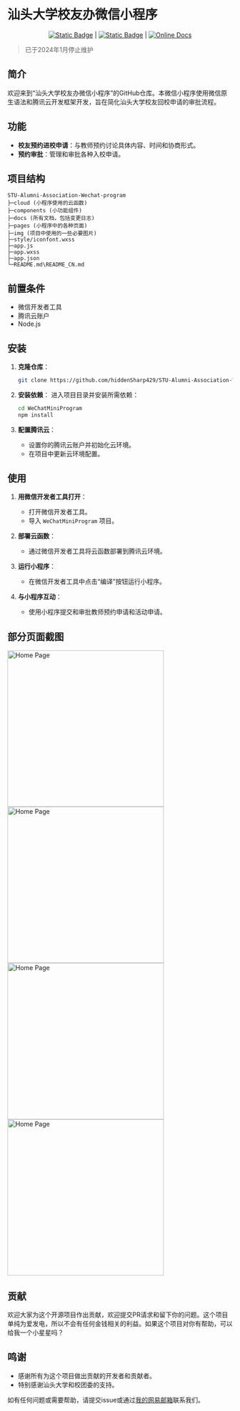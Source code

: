 <!--
 * @Author: hiddenSharp429 z404878860@163.com
 * @Date: 2023-05-17 21:42:50
 * @LastEditors: hiddenSharp429 z404878860@163.com
 * @LastEditTime: 2024-07-15 19:50:52
 * @FilePath: /StuAlumni/README.md
 * @Description: 这是默认设置,请设置`customMade`, 打开koroFileHeader查看配置 进行设置: https://github.com/OBKoro1/koro1FileHeader/wiki/%E9%85%8D%E7%BD%AE
-->
# 汕头大学校友办微信小程序

<div align="center">
  
  [![Static Badge](https://img.shields.io/badge/%E7%AE%80%E4%BD%93%E4%B8%AD%E6%96%87-%40hiddenSharp429-red)](https://github.com/hiddenSharp429/STU-Alumni-Association-WeChat-Miniprogram/blob/master/README_CN.md)    |  [![Static Badge](https://img.shields.io/badge/English-%40hiddenSharp429-blue)](https://github.com/hiddenSharp429/STU-Alumni-Association-WeChat-Miniprogram)  |    [![Online Docs](https://img.shields.io/badge/Change%20Log-%40hiddenSharp429-brown)](https://github.com/hiddenSharp429/STU-Alumni-Association-WeChat-Miniprogram/blob/master/docs/ChangeLog.md)
  
</div>

> 已于2024年1月停止维护

## 简介

欢迎来到“汕头大学校友办微信小程序”的GitHub仓库。本微信小程序使用微信原生语法和腾讯云开发框架开发，旨在简化汕头大学校友回校申请的审批流程。

## 功能

- **校友预约进校申请**：与教师预约讨论具体内容、时间和协商形式。
- **预约审批**：管理和审批各种入校申请。

## 项目结构

```commandline
STU-Alumni-Association-Wechat-program
├─cloud (小程序使用的云函数)
├─components (小功能组件)
├─docs (所有文档，包括变更日志)
├─pages (小程序中的各种页面)
├─img (项目中使用的一些必要图片)
├─style/iconfont.wxss
├─app.js 
├─app.wxss 
├─app.json 
└─README.md\README_CN.md
```

## 前置条件

- 微信开发者工具
- 腾讯云账户
- Node.js

## 安装

1. **克隆仓库**：
    ```bash
    git clone https://github.com/hiddenSharp429/STU-Alumni-Association-WeChat-Miniprogram.git
    ```

2. **安装依赖**：
    进入项目目录并安装所需依赖：
    ```bash
    cd WeChatMiniProgram
    npm install
    ```

3. **配置腾讯云**：
    - 设置你的腾讯云账户并初始化云环境。
    - 在项目中更新云环境配置。

## 使用

1. **用微信开发者工具打开**：
    - 打开微信开发者工具。
    - 导入 `WeChatMiniProgram` 项目。

2. **部署云函数**：
    - 通过微信开发者工具将云函数部署到腾讯云环境。

3. **运行小程序**：
    - 在微信开发者工具中点击“编译”按钮运行小程序。

4. **与小程序互动**：
    - 使用小程序提交和审批教师预约申请和活动申请。

## 部分页面截图

<img src="https://pic.imgdb.cn/item/6694c8abd9c307b7e914ec1b.png" alt="Home Page" height="350"/>

<img src="https://pic.imgdb.cn/item/6694c8acd9c307b7e914ec3d.png" alt="Home Page" height="350"/>

<img src="https://pic.imgdb.cn/item/6694c8acd9c307b7e914ec55.png" alt="Home Page" height="350"/>

<img src="https://pic.imgdb.cn/item/6694c8acd9c307b7e914ec63.png" alt="Home Page" height="350"/>


## 贡献

欢迎大家为这个开源项目作出贡献，欢迎提交PR请求和留下你的问题。这个项目单纯为爱发电，所以不会有任何金钱相关的利益。如果这个项目对你有帮助，可以给我一个小星星吗？

## 鸣谢

- 感谢所有为这个项目做出贡献的开发者和贡献者。
- 特别感谢汕头大学和校团委的支持。

如有任何问题或需要帮助，请提交issue或通过[我的网易邮箱](mailto:z404878860@163.com)联系我们。